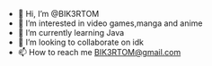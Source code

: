 - 👋 Hi, I’m @BIK3RTOM
- 👀 I’m interested in video games,manga and anime
- 🌱 I’m currently learning Java
- 💞️ I’m looking to collaborate on idk
- 📫 How to reach me BIK3RTOM@gmail.com

<!---
BIK3RTOM/BIK3RTOM is a ✨ special ✨ repository because its `README.md` (this file) appears on your GitHub profile.
You can click the Preview link to take a look at your changes.
--->
